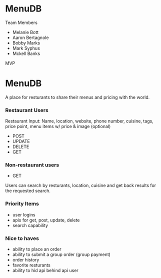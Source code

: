 # MenuDB

Team Members

* Melanie Bott
* Aaron Bertagnole
* Bobby Marks
* Mark Syphus
* Mckell Banks

MVP

# MenuDB

A place for resturants to share their menus and pricing with the world.


### Restaurant Users

Restaurant Input:
Name, location, website, phone number, cuisine, tags, price point, menu items w/ price & image (optional)

* POST
* UPDATE
* DELETE
* GET

### Non-restaurant users

* GET

Users can search by resturants, location, cuisine and get back results for the requested search.

### Priority Items

* user logins
* apis for get, post, update, delete
* search capability

### Nice to haves

* ability to place an order
* ability to submit a group order (group payment)
* order history
* favorite resturants
* ability to hid api behind api user

